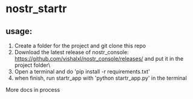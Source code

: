 # nostr_startr
## usage:
1. Create a folder for the project and git clone this repo
2. Download the latest release of nostr_console: https://github.com/vishalxl/nostr_console/releases/ and put it in the project folder\
3. Open a terminal and do 'pip install -r requirements.txt'
4. when finish, run startr_app with 'python startr_app.py' in the terminal

More docs in process
